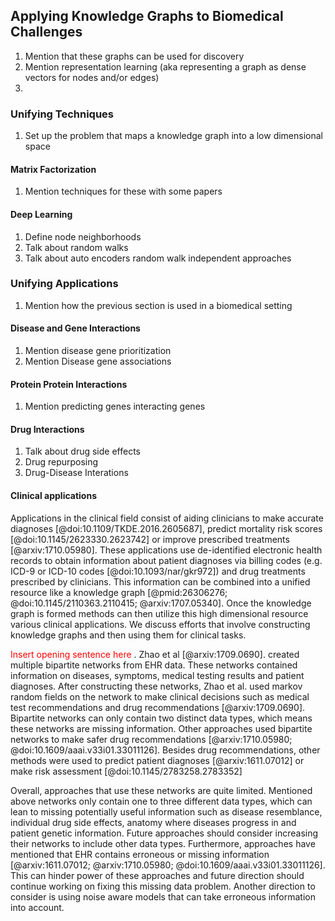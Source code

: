 ## Applying Knowledge Graphs to Biomedical Challenges

1. Mention that these graphs can be used for discovery
2. Mention representation learning (aka representing a graph as dense vectors for nodes and/or edges)
3. 

### Unifying Techniques

1. Set up the problem that maps a knowledge graph into a low dimensional space

#### Matrix Factorization

1. Mention techniques for these with some papers

#### Deep Learning

1. Define node neighborhoods
2. Talk about random walks 
3. Talk about auto encoders random walk independent approaches 

### Unifying Applications

1. Mention how the previous section is used in a biomedical setting

#### Disease and Gene Interactions

1. Mention disease gene prioritization
2. Mention Disease gene associations

#### Protein Protein Interactions

1. Mention predicting genes interacting genes

#### Drug Interactions

1. Talk about drug side effects
2. Drug repurposing
3. Drug-Disease Interations

#### Clinical applications

Applications in the clinical field consist of aiding clinicians to make accurate diagnoses [@doi:10.1109/TKDE.2016.2605687], predict mortality risk scores [@doi:10.1145/2623330.2623742] or improve prescribed treatments [@arxiv:1710.05980].
These applications use de-identified electronic health records to obtain information about patient diagnoses via billing codes (e.g. ICD-9 or ICD-10 codes [@doi:10.1093/nar/gkr972]) and drug treatments prescribed by clinicians.
This information can be combined into a unified resource like a knowledge graph [@pmid:26306276; @doi:10.1145/2110363.2110415; @arxiv:1707.05340].
Once the knowledge graph is formed methods can then utilize this high dimensional resource various clinical applications. 
We discuss efforts that involve constructing knowledge graphs and then using them for clinical tasks.

<font color=red> Insert opening sentence here </font>.
Zhao et al [@arxiv:1709.0690]. created multiple bipartite networks from EHR data.
These networks contained information on diseases, symptoms, medical testing results and patient diagnoses.
After constructing these networks, Zhao et al. used markov random fields on the network to make clinical decisions such as medical test recommendations and drug recommendations [@arxiv:1709.0690].
Bipartite networks can only contain two distinct data types, which means these networks are missing information.
Other approaches used bipartite networks to make safer drug recommendations [@arxiv:1710.05980; @doi:10.1609/aaai.v33i01.33011126].
Besides drug recommendations, other methods were used to predict patient diagnoses [@arxiv:1611.07012] or make risk assessment [@doi:10.1145/2783258.2783352]
 
Overall, approaches that use these networks are quite limited.
Mentioned above networks only contain one to three different data types, which can lean to missing potentially useful information such as disease resemblance, individual drug side effects, anatomy where diseases progress in and patient genetic information.
Future approaches should consider increasing their networks to include other data types.
Furthermore, approaches have mentioned that EHR contains erroneous or missing information [@arxiv:1611.07012; @arxiv:1710.05980; @doi:10.1609/aaai.v33i01.33011126].
This can hinder power of these approaches and future direction should continue working on fixing this missing data problem.
Another direction to consider is using noise aware models that can take erroneous information into account.



